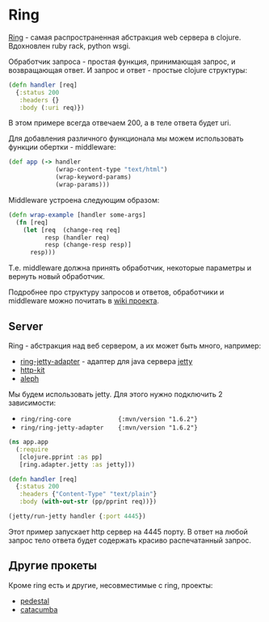 # Ring

[Ring](https://github.com/ring-clojure/ring) - самая распространенная абстракция web сервера в clojure.
Вдохновлен ruby rack, python wsgi.

Обработчик запроса - простая функция, принимающая запрос, и возвращающая ответ.
И запрос и ответ - простые clojure структуры:

```clojure
(defn handler [req]
  {:status 200
   :headers {}
   :body (:uri req)})
```

В этом примере всегда отвечаем 200, а в теле ответа будет uri.

Для добавления различного функционала мы можем использовать функции обертки -
middleware:

```clojure
(def app (-> handler
             (wrap-content-type "text/html")
             (wrap-keyword-params)
             (wrap-params)))
```

Middleware устроена следующим образом:

```clojure
(defn wrap-example [handler some-args]
  (fn [req]
    (let [req  (change-req req]
          resp (handler req)
          resp (change-resp resp)]
      resp)))
```

Т.е. middleware должна принять обработчик, некоторые параметры и вернуть новый обработчик.

Подробнее про структуру запросов и ответов, обработчики и middleware можно почитать
в [wiki проекта](https://github.com/ring-clojure/ring/wiki/Concepts).

## Server

Ring - абстракция над веб сервером, а их может быть много, например:

+ [ring-jetty-adapter](https://github.com/ring-clojure/ring/tree/master/ring-jetty-adapter) -
  адаптер для java сервера [jetty](https://www.eclipse.org/jetty/)
+ [http-kit](http://www.http-kit.org/)
+ [aleph](http://aleph.io/aleph/http.html)

Мы будем использовать jetty.
Для этого нужно подключить 2 зависимости:

+ `ring/ring-core             {:mvn/version "1.6.2"}`
+ `ring/ring-jetty-adapter    {:mvn/version "1.6.2"}`

```clojure
(ns app.app
  (:require
   [clojure.pprint :as pp]
   [ring.adapter.jetty :as jetty]))

(defn handler [req]
  {:status 200
   :headers {"Content-Type" "text/plain"}
   :body (with-out-str (pp/pprint req))})

(jetty/run-jetty handler {:port 4445})
```

Этот пример запускает http сервер на 4445 порту.
В ответ на любой запрос тело ответа будет содержать красиво распечатанный запрос.

## Другие прокеты

Кроме ring есть и другие, несовместимые с ring, проекты:

+ [pedestal](http://pedestal.io/)
+ [catacumba](https://funcool.github.io/catacumba/latest/)
